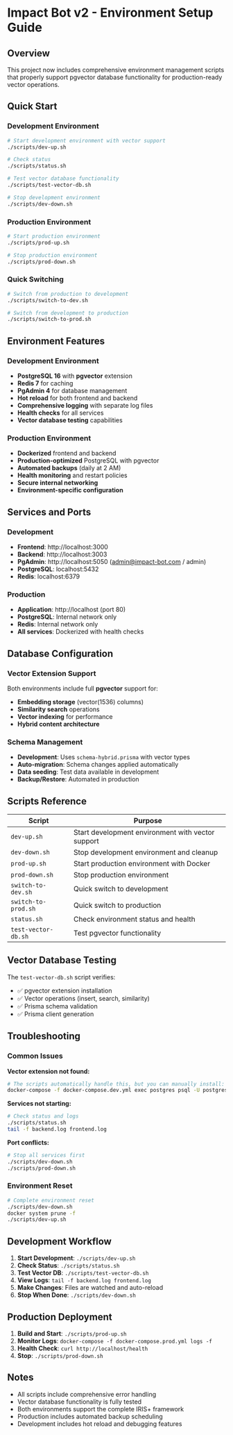 # Impact Bot v2 - Environment Setup Guide

## Overview

This project now includes comprehensive environment management scripts that properly support pgvector database functionality for production-ready vector operations.

## Quick Start

### Development Environment
```bash
# Start development environment with vector support
./scripts/dev-up.sh

# Check status
./scripts/status.sh

# Test vector database functionality
./scripts/test-vector-db.sh

# Stop development environment
./scripts/dev-down.sh
```

### Production Environment
```bash
# Start production environment
./scripts/prod-up.sh

# Stop production environment
./scripts/prod-down.sh
```

### Quick Switching
```bash
# Switch from production to development
./scripts/switch-to-dev.sh

# Switch from development to production
./scripts/switch-to-prod.sh
```

## Environment Features

### Development Environment
- **PostgreSQL 16** with **pgvector** extension
- **Redis 7** for caching
- **PgAdmin 4** for database management
- **Hot reload** for both frontend and backend
- **Comprehensive logging** with separate log files
- **Health checks** for all services
- **Vector database testing** capabilities

### Production Environment
- **Dockerized** frontend and backend
- **Production-optimized** PostgreSQL with pgvector
- **Automated backups** (daily at 2 AM)
- **Health monitoring** and restart policies
- **Secure internal networking**
- **Environment-specific configuration**

## Services and Ports

### Development
- **Frontend**: http://localhost:3000
- **Backend**: http://localhost:3003
- **PgAdmin**: http://localhost:5050 (admin@impact-bot.com / admin)
- **PostgreSQL**: localhost:5432
- **Redis**: localhost:6379

### Production
- **Application**: http://localhost (port 80)
- **PostgreSQL**: Internal network only
- **Redis**: Internal network only
- **All services**: Dockerized with health checks

## Database Configuration

### Vector Extension Support
Both environments include full **pgvector** support for:
- **Embedding storage** (vector(1536) columns)
- **Similarity search** operations
- **Vector indexing** for performance
- **Hybrid content architecture**

### Schema Management
- **Development**: Uses `schema-hybrid.prisma` with vector types
- **Auto-migration**: Schema changes applied automatically
- **Data seeding**: Test data available in development
- **Backup/Restore**: Automated in production

## Scripts Reference

| Script | Purpose |
|--------|---------|
| `dev-up.sh` | Start development environment with vector support |
| `dev-down.sh` | Stop development environment and cleanup |
| `prod-up.sh` | Start production environment with Docker |
| `prod-down.sh` | Stop production environment |
| `switch-to-dev.sh` | Quick switch to development |
| `switch-to-prod.sh` | Quick switch to production |
| `status.sh` | Check environment status and health |
| `test-vector-db.sh` | Test pgvector functionality |

## Vector Database Testing

The `test-vector-db.sh` script verifies:
- ✅ pgvector extension installation
- ✅ Vector operations (insert, search, similarity)
- ✅ Prisma schema validation
- ✅ Prisma client generation

## Troubleshooting

### Common Issues

**Vector extension not found:**
```bash
# The scripts automatically handle this, but you can manually install:
docker-compose -f docker-compose.dev.yml exec postgres psql -U postgres -d impact_bot_dev -c "CREATE EXTENSION IF NOT EXISTS vector;"
```

**Services not starting:**
```bash
# Check status and logs
./scripts/status.sh
tail -f backend.log frontend.log
```

**Port conflicts:**
```bash
# Stop all services first
./scripts/dev-down.sh
./scripts/prod-down.sh
```

### Environment Reset
```bash
# Complete environment reset
./scripts/dev-down.sh
docker system prune -f
./scripts/dev-up.sh
```

## Development Workflow

1. **Start Development**: `./scripts/dev-up.sh`
2. **Check Status**: `./scripts/status.sh`
3. **Test Vector DB**: `./scripts/test-vector-db.sh`
4. **View Logs**: `tail -f backend.log frontend.log`
5. **Make Changes**: Files are watched and auto-reload
6. **Stop When Done**: `./scripts/dev-down.sh`

## Production Deployment

1. **Build and Start**: `./scripts/prod-up.sh`
2. **Monitor Logs**: `docker-compose -f docker-compose.prod.yml logs -f`
3. **Health Check**: `curl http://localhost/health`
4. **Stop**: `./scripts/prod-down.sh`

## Notes

- All scripts include comprehensive error handling
- Vector database functionality is fully tested
- Both environments support the complete IRIS+ framework
- Production includes automated backup scheduling
- Development includes hot reload and debugging features